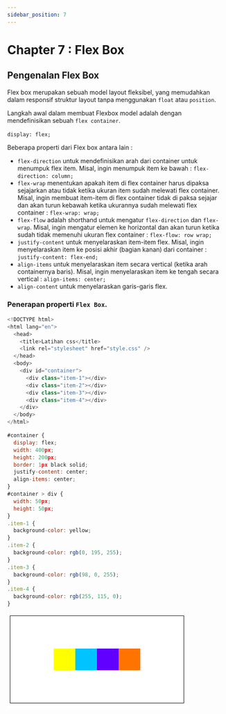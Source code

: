 ```yaml
---
sidebar_position: 7
---
```


# Chapter 7 : Flex Box

## Pengenalan Flex Box

Flex box merupakan sebuah model layout fleksibel, yang memudahkan dalam responsif struktur layout tanpa menggunakan `float` atau `position`.

Langkah awal dalam membuat Flexbox model adalah dengan mendefinisikan sebuah `flex container`.

`display: flex;`

Beberapa properti dari Flex box antara lain :

- `flex-direction` untuk mendefinisikan arah dari container untuk menumpuk flex item. Misal, ingin menumpuk item ke bawah : `flex-direction: column;`
- `flex-wrap` menentukan apakah item di flex container harus dipaksa sejajarkan atau tidak ketika ukuran item sudah melewati flex container. Misal, ingin membuat item-item di flex container tidak di paksa sejajar dan akan turun kebawah ketika ukurannya sudah melewati flex container : `flex-wrap: wrap;`
- `flex-flow` adalah shorthand untuk mengatur `flex-direction` dan `flex-wrap`. Misal, ingin mengatur elemen ke horizontal dan akan turun ketika sudah tidak memenuhi ukuran flex container : `flex-flow: row wrap;`
- `justify-content` untuk menyelaraskan item-item flex. Misal, ingin menyelaraskan item ke posisi akhir (bagian kanan) dari container : `justify-content: flex-end;`
- `align-items` untuk menyelaraskan item secara vertical (ketika arah containernya baris). Misal, ingin menyelaraskan item ke tengah secara vertical : `align-items: center;`
- `align-content` untuk menyelaraskan garis-garis flex.

### Penerapan properti `Flex Box`.

```js title=index.html
<!DOCTYPE html>
<html lang="en">
  <head>
    <title>Latihan css</title>
    <link rel="stylesheet" href="style.css" />
  </head>
  <body>
    <div id="container">
      <div class="item-1"></div>
      <div class="item-2"></div>
      <div class="item-3"></div>
      <div class="item-4"></div>
    </div>
  </body>
</html>
```

```js title=style.css
#container {
  display: flex;
  width: 400px;
  height: 200px;
  border: 1px black solid;
  justify-content: center;
  align-items: center;
}
#container > div {
  width: 50px;
  height: 50px;
}
.item-1 {
  background-color: yellow;
}
.item-2 {
  background-color: rgb(0, 195, 255);
}
.item-3 {
  background-color: rgb(98, 0, 255);
}
.item-4 {
  background-color: rgb(255, 115, 0);
}

```

![Docusaurus Plushie](./img/gambar7.png)
